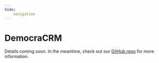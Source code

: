```yaml
---
hide:
    navigation
---
```


# DemocraCRM

Details coming soon. In the meantime, check out our [GitHub repo](https://github.com/democrobot/democracrm)
for more information.
